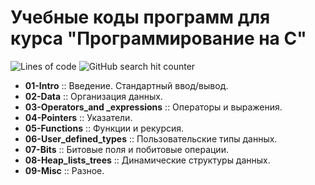 # Учебные коды программ для курса "Программирование на С"

![Lines of code](https://img.shields.io/tokei/lines/GitHub/ashtanyuk/C-examples)
![GitHub search hit counter](https://img.shields.io/github/search/ashtanyuk/c-examples/goto)

- **01-Intro**                       :: Введение. Стандартный ввод/вывод. 
- **02-Data**                        :: Организация данных.               
- **03-Operators_and _expressions**  :: Операторы и выражения.            
- **04-Pointers**                    :: Указатели.                        
- **05-Functions**                   :: Функции и рекурсия.               
- **06-User_defined_types**          :: Пользовательские типы данных.     
- **07-Bits**                        :: Битовые поля и побитовые операции.
- **08-Heap_lists_trees**            :: Динамические структуры данных.    
- **09-Misc**                        :: Разное.                           




